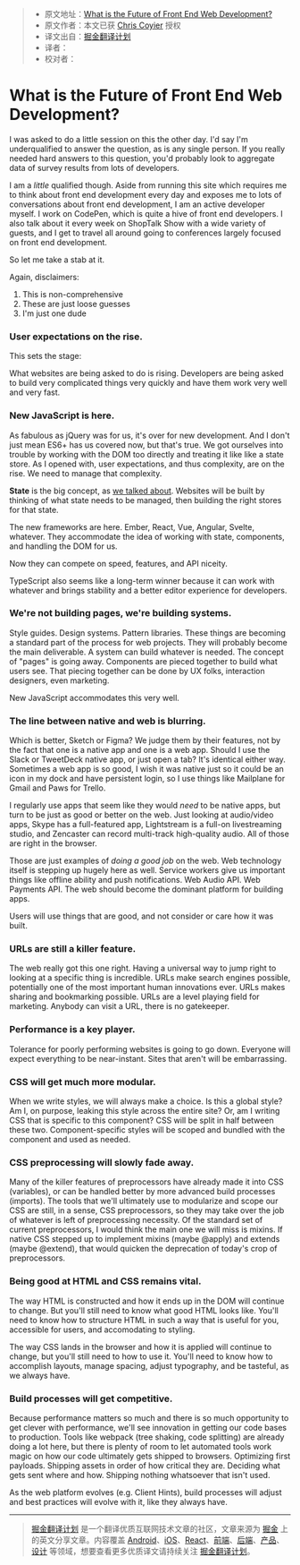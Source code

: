 > * 原文地址：[What is the Future of Front End Web Development?](https://css-tricks.com/future-front-end-web-development/)
> * 原文作者：本文已获 [Chris Coyier](https://css-tricks.com/author/chriscoyier/) 授权
> * 译文出自：[掘金翻译计划](https://github.com/xitu/gold-miner)
> * 译者：
> * 校对者：

# What is the Future of Front End Web Development?

I was asked to do a little session on this the other day. I'd say I'm
underqualified to answer the question, as is any single person. If you really
needed hard answers to this question, you'd probably look to aggregate data of
survey results from lots of developers.

I am a _little_ qualified though. Aside from running this site which requires
me to think about front end development every day and exposes me to lots of
conversations about front end development, I am an active developer myself. I
work on CodePen, which is quite a hive of front end developers. I also talk
about it every week on ShopTalk Show with a wide variety of guests, and I get
to travel all around going to conferences largely focused on front end
development.

So let me take a stab at it.

Again, disclaimers:

  1. This is non-comprehensive
  2. These are just loose guesses
  3. I'm just one dude

### User expectations on the rise.

This sets the stage:

What websites are being asked to do is rising. Developers are being asked to
build very complicated things very quickly and have them work very well and
very fast.

### New JavaScript is here.

As fabulous as jQuery was for us, it's over for new development. And I don't
just mean ES6+ has us covered now, but that's true. We got ourselves into
trouble by working with the DOM too directly and treating it like like a state
store. As I opened with, user expectations, and thus complexity, are on the
rise. We need to manage that complexity.

**State** is the big concept, as [we talked about](https://css-tricks.com/project-need-react/). Websites will be built by thinking of what state needs to be managed, then building the right stores for that state.

The new frameworks are here. Ember, React, Vue, Angular, Svelte, whatever.
They accommodate the idea of working with state, components, and handling the
DOM for us.

Now they can compete on speed, features, and API niceity.

TypeScript also seems like a long-term winner because it can work with
whatever and brings stability and a better editor experience for developers.

### We're not building pages, we're building systems.

Style guides. Design systems. Pattern libraries. These things are becoming a
standard part of the process for web projects. They will probably become the
main deliverable. A system can build whatever is needed. The concept of
"pages" is going away. Components are pieced together to build what users see.
That piecing together can be done by UX folks, interaction designers, even
marketing.

New JavaScript accommodates this very well.

### The line between native and web is blurring.

Which is better, Sketch or Figma? We judge them by their features, not by the
fact that one is a native app and one is a web app. Should I use the Slack or
TweetDeck native app, or just open a tab? It's identical either way. Sometimes
a web app is so good, I wish it was native just so it could be an icon in my
dock and have persistent login, so I use things like Mailplane for Gmail and
Paws for Trello.

I regularly use apps that seem like they would _need_ to be native apps, but
turn to be just as good or better on the web. Just looking at audio/video
apps, Skype has a full-featured app, Lightstream is a full-on livestreaming
studio, and Zencaster can record multi-track high-quality audio. All of those
are right in the browser.

Those are just examples of _doing a good job_ on the web. Web technology
itself is stepping up hugely here as well. Service workers give us important
things like offline ability and push notifications. Web Audio API. Web
Payments API. The web should become the dominant platform for building apps.

Users will use things that are good, and not consider or care how it was
built.

### URLs are still a killer feature.

The web really got this one right. Having a universal way to jump right to
looking at a specific thing is incredible. URLs make search engines possible,
potentially one of the most important human innovations ever. URLs makes
sharing and bookmarking possible. URLs are a level playing field for
marketing. Anybody can visit a URL, there is no gatekeeper.

### Performance is a key player.

Tolerance for poorly performing websites is going to go down. Everyone will
expect everything to be near-instant. Sites that aren't will be embarrassing.

### CSS will get much more modular.

When we write styles, we will always make a choice. Is this a global style? Am
I, on purpose, leaking this style across the entire site? Or, am I writing CSS
that is specific to this component? CSS will be split in half between these
two. Component-specific styles will be scoped and bundled with the component
and used as needed.

### CSS preprocessing will slowly fade away.

Many of the killer features of preprocessors have already made it into CSS
(variables), or can be handled better by more advanced build processes
(imports). The tools that we'll ultimately use to modularize and scope our CSS
are still, in a sense, CSS preprocessors, so they may take over the job of
whatever is left of preprocessing necessity. Of the standard set of current
preprocessors, I would think the main one we will miss is mixins. If native
CSS stepped up to implement mixins (maybe @apply) and extends (maybe @extend),
that would quicken the deprecation of today's crop of preprocessors.

### Being good at HTML and CSS remains vital.

The way HTML is constructed and how it ends up in the DOM will continue to
change. But you'll still need to know what good HTML looks like. You'll need
to know how to structure HTML in such a way that is useful for you, accessible
for users, and accomodating to styling.

The way CSS lands in the browser and how it is applied will continue to
change, but you'll still need to how to use it. You'll need to know how to
accomplish layouts, manage spacing, adjust typography, and be tasteful, as we
always have.

### Build processes will get competitive.

Because performance matters so much and there is so much opportunity to get
clever with performance, we'll see innovation in getting our code bases to
production. Tools like webpack (tree shaking, code splitting) are already
doing a lot here, but there is plenty of room to let automated tools work
magic on how our code ultimately gets shipped to browsers. Optimizing first
payloads. Shipping assets in order of how critical they are. Deciding what
gets sent where and how. Shipping nothing whatsoever that isn't used.

As the web platform evolves (e.g. Client Hints), build processes will adjust
and best practices will evolve with it, like they always have.

---

> [掘金翻译计划](https://github.com/xitu/gold-miner) 是一个翻译优质互联网技术文章的社区，文章来源为 [掘金](https://juejin.im) 上的英文分享文章。内容覆盖 [Android](https://github.com/xitu/gold-miner#android)、[iOS](https://github.com/xitu/gold-miner#ios)、[React](https://github.com/xitu/gold-miner#react)、[前端](https://github.com/xitu/gold-miner#前端)、[后端](https://github.com/xitu/gold-miner#后端)、[产品](https://github.com/xitu/gold-miner#产品)、[设计](https://github.com/xitu/gold-miner#设计) 等领域，想要查看更多优质译文请持续关注 [掘金翻译计划](https://github.com/xitu/gold-miner)。
